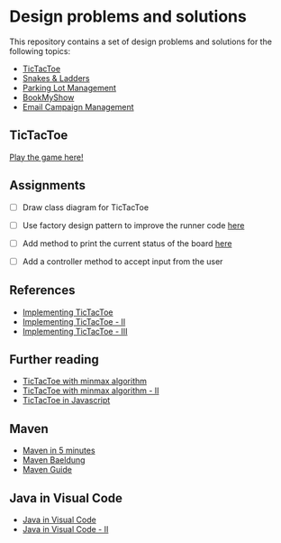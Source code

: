 # Design problems and solutions
This repository contains a set of design problems and solutions for the following topics:
- [TicTacToe](#TicTacToe)
- [Snakes & Ladders](#creational-design-patterns)
- [Parking Lot Management](#structural-design-patterns)
- [BookMyShow](#behavioural-design-patterns)
- [Email Campaign Management](#structural-design-patterns)

## TicTacToe
[Play the game here!](https://playtictactoe.org/)

## Assignments
- [ ] Draw class diagram for TicTacToe
- [ ] Use factory design pattern to improve the runner code [here](https://github.com/kanmaytacker/design-questions/blob/master/src/test/java/com/scaler/lld/tictactoe/TicTacToeTest.java#L29)
- [ ] Add method to print the current status of the board [here](https://github.com/kanmaytacker/design-questions/blob/master/src/main/java/com/scaler/lld/tictactoe/models/Board.java)
- [ ] Add a controller method to accept input from the user


## References
- [Implementing TicTacToe](https://www.hellocodeclub.com/tic-tac-toe-java-how-to-write-game-using-classes/)
- [Implementing TicTacToe - II](http://web.cse.ohio-state.edu/~champion.17/5236/Lecture4_Design.pdf)
- [Implementing TicTacToe - III](https://levelup.gitconnected.com/lets-make-tic-tac-toe-51dd3fd188d)

## Further reading
- [TicTacToe with minmax algorithm](https://levelup.gitconnected.com/mastering-tic-tac-toe-with-minimax-algorithm-3394d65fa88f)
- [TicTacToe with minmax algorithm - II](https://cs50.harvard.edu/ai/2020/projects/0/tictactoe/)
- [TicTacToe in Javascript](https://github.com/tigarcia/tic-tac-toe-OOP)

## Maven 
- [Maven in 5 minutes](https://maven.apache.org/guides/getting-started/maven-in-five-minutes.html)
- [Maven Baeldung](https://www.baeldung.com/maven)
- [Maven Guide](https://maven.apache.org/guides/getting-started/)

## Java in Visual Code
- [Java in Visual Code](https://code.visualstudio.com/docs/languages/java)
- [Java in Visual Code - II](https://code.visualstudio.com/docs/java/java-tutorial)
